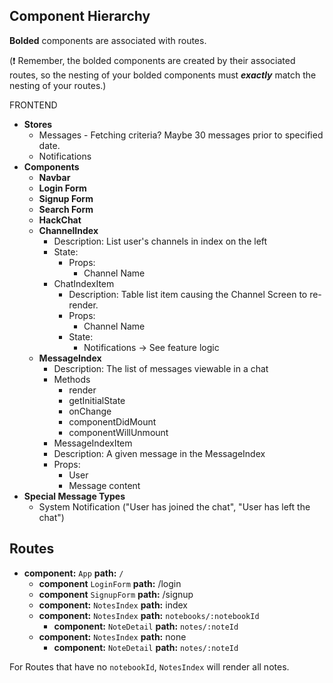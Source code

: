 ## Component Hierarchy

**Bolded** components are associated with routes.

(:exclamation: Remember, the bolded components are created by their
associated routes, so the nesting of your bolded components must
_**exactly**_ match the nesting of your routes.)

FRONTEND
* **Stores**
  * Messages - Fetching criteria? Maybe 30 messages prior to specified date.
  * Notifications
* **Components**
  * **Navbar**
  * **Login Form**
  * **Signup Form**
  * **Search Form**
  * **HackChat**
  * **ChannelIndex**
    * Description: List user's channels in index on the left
    * State:
      * Props:
        * Channel Name
    * ChatIndexItem
      * Description: Table list item causing the Channel Screen to re-render.
      * Props:
        * Channel Name
      * State:
        * Notifications -> See feature logic
  * **MessageIndex**
    * Description: The list of messages viewable in a chat
    * Methods
      * render
      * getInitialState
      * onChange
      * componentDidMount
      * componentWillUnmount
    * MessageIndexItem
    * Description: A given message in the MessageIndex
    * Props:
      * User
      * Message content
* **Special Message Types**
  * System Notification ("User has joined the chat", "User has left the chat")


## Routes

* **component:** `App` **path:** `/`
  * **component** `LoginForm` **path:** /login
  * **component** `SignupForm` **path:** /signup
  * **component:** `NotesIndex` **path:** index
  * **component:** `NotesIndex` **path:** `notebooks/:notebookId`
    * **component:** `NoteDetail` **path:** `notes/:noteId`
  * **component:** `NotesIndex` **path:** none
    * **component:** `NoteDetail` **path:** `notes/:noteId`

For Routes that have no `notebookId`, `NotesIndex` will render all
notes.
